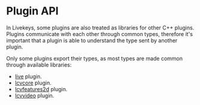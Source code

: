 # Plugin API

In Livekeys, some plugins are also treated as libraries for other C++ plugins. Plugins communicate with each other 
through common types, therefore it's important that a plugin is able to understand the type sent by another plugin.

Only some plugins export their types, as most types are made common through available libraries:

 * [live](lib_plugin-live.md) plugin.
 * [lcvcore](lib_plugin-lcvcore.md) plugin.
 * [lcvfeatures2d](lib_plugin-lcvfeatures2d.md)  plugin.
 * [lcvvideo](lib_plugin-lcvvideo.md) plugin.